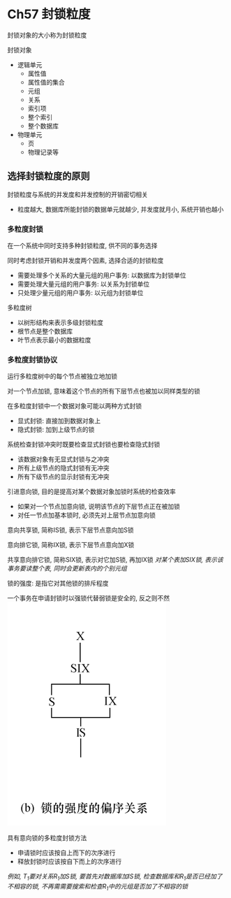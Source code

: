 # Ch57 封锁粒度
封锁对象的大小称为封锁粒度

封锁对象
- 逻辑单元
  - 属性值
  - 属性值的集合
  - 元组
  - 关系
  - 索引项
  - 整个索引
  - 整个数据库
- 物理单元
  - 页
  - 物理记录等

## 选择封锁粒度的原则
封锁粒度与系统的并发度和并发控制的开销密切相关
- 粒度越大, 数据库所能封锁的数据单元就越少, 并发度就月小, 系统开销也越小

### 多粒度封锁
在一个系统中同时支持多种封锁粒度, 供不同的事务选择

同时考虑封锁开销和并发度两个因素, 选择合适的封锁粒度
- 需要处理多个关系的大量元组的用户事务: 以数据库为封锁单位
- 需要处理大量元组的用户事务: 以关系为封锁单位
- 只处理少量元组的用户事务: 以元组为封锁单位

多粒度树
- 以树形结构来表示多级封锁粒度
- 根节点是整个数据库
- 叶节点表示最小的数据粒度

### 多粒度封锁协议
运行多粒度树中的每个节点被独立地加锁

对一个节点加锁, 意味着这个节点的所有下层节点也被加以同样类型的锁

在多粒度封锁中一个数据对象可能以两种方式封锁
- 显式封锁: 直接加到数据对象上
- 隐式封锁: 加到上级节点的锁

系统检查封锁冲突时既要检查显式封锁也要检查隐式封锁
- 该数据对象有无显式封锁与之冲突
- 所有上级节点的隐式封锁有无冲突
- 所有下级节点的显示封锁有无冲突

引进意向锁, 目的是提高对某个数据对象加锁时系统的检查效率
- 如果对一个节点加意向锁, 说明该节点的下层节点正在被加锁
- 对任一节点加基本锁时, 必须先对上层节点加意向锁

意向共享锁, 简称IS锁, 表示下层节点意向加S锁

意向排它锁, 简称IX锁, 表示下层节点意向加X锁

共享意向排它锁, 简称SIX锁, 表示对它加S锁, 再加IX锁
*对某个表加SIX锁, 表示该事务要读整个表, 同时会更新表内的个别元组*


锁的强度: 是指它对其他锁的排斥程度

一个事务在申请封锁时以强锁代替弱锁是安全的, 反之则不然
![alt text](/assets/ch57image0.png)


具有意向锁的多粒度封锁方法
- 申请锁时应该按自上而下的次序进行
- 释放封锁时应该按自下而上的次序进行

*例如, $T_1$要对关系$R_1$加S锁, 要首先对数据库加IS锁, 检查数据库和$R_1$是否已经加了不相容的锁, 不再需需要搜索和检查$R_1$中的元组是否加了不相容的锁*